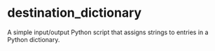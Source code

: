 # destination_dictionary
A simple input/output Python script that assigns strings to entries in a Python dictionary.
